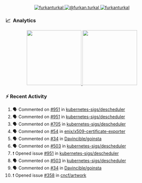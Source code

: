 <p align="center">
  <a href="https://linkedin.com/in/furkanturkal" target="blank">
    <img src="https://img.shields.io/badge/linkedin-%230077B5.svg?&style=for-the-badge&logo=linkedin&logoColor=white" alt="furkanturkal" />
  </a>
  <a href="https://medium.com/@furkan.turkal" target="blank">
    <img src="https://img.shields.io/badge/medium-%2312100E.svg?&style=for-the-badge&logo=medium&logoColor=white" alt="@furkan.turkal" />
  </a>
  <a href="https://twitter.com/furkanturkaI" target="blank">
    <img src="https://img.shields.io/badge/Twitter-1DA1F2?style=for-the-badge&logo=twitter&logoColor=white" alt="furkanturkaI" />
  </a>
</p>

### 📈 &nbsp;Analytics

<p align="center">
  <a href="https://coderstats.net/github/#Dentrax">
    <img height="180em" src="https://github-readme-stats-eight-theta.vercel.app/api?username=Dentrax&show_icons=true&theme=algolia&include_all_commits=true&count_private=true&line_height=26"/>
    <img height="180em" src="https://github-readme-stats-eight-theta.vercel.app/api/top-langs/?username=Dentrax&layout=compact&langs_count=8&theme=algolia&line_height=26"/>
  </a>
</p>

### :zap: Recent Activity

<!--START_SECTION:activity-->
1. 🗣 Commented on [#951](https://github.com/kubernetes-sigs/descheduler/issues/951) in [kubernetes-sigs/descheduler](https://github.com/kubernetes-sigs/descheduler)
2. 🗣 Commented on [#951](https://github.com/kubernetes-sigs/descheduler/issues/951) in [kubernetes-sigs/descheduler](https://github.com/kubernetes-sigs/descheduler)
3. 🗣 Commented on [#705](https://github.com/kubernetes-sigs/descheduler/issues/705) in [kubernetes-sigs/descheduler](https://github.com/kubernetes-sigs/descheduler)
4. 🗣 Commented on [#54](https://github.com/enix/x509-certificate-exporter/issues/54) in [enix/x509-certificate-exporter](https://github.com/enix/x509-certificate-exporter)
5. 🗣 Commented on [#34](https://github.com/Davincible/goinsta/issues/34) in [Davincible/goinsta](https://github.com/Davincible/goinsta)
6. 🗣 Commented on [#503](https://github.com/kubernetes-sigs/descheduler/issues/503) in [kubernetes-sigs/descheduler](https://github.com/kubernetes-sigs/descheduler)
7. ❗️ Opened issue [#951](https://github.com/kubernetes-sigs/descheduler/issues/951) in [kubernetes-sigs/descheduler](https://github.com/kubernetes-sigs/descheduler)
8. 🗣 Commented on [#503](https://github.com/kubernetes-sigs/descheduler/issues/503) in [kubernetes-sigs/descheduler](https://github.com/kubernetes-sigs/descheduler)
9. 🗣 Commented on [#34](https://github.com/Davincible/goinsta/issues/34) in [Davincible/goinsta](https://github.com/Davincible/goinsta)
10. ❗️ Opened issue [#358](https://github.com/cncf/artwork/issues/358) in [cncf/artwork](https://github.com/cncf/artwork)
<!--END_SECTION:activity-->

